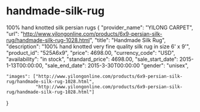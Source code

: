 # handmade-silk-rug
100% hand knotted silk persian rugs
{
    "provider_name": "YILONG CARPET",
    "url": "http://www.yilongonline.com/products/6x9-persian-silk-rug/handmade-silk-rug-1028.html",
    "title": "Handmade Silk Rug",
    "description": "100% hand knotted very fine quality silk rug in size 6' x 9'",
    "product_id": "525A6x9",
    "price": 4698.00,
    "currency_code": "USD",
    "availability": "in stock",
    "standard_price": 4698.00,
    "sale_start_date": 2015-1-13T00:00:00,
    "sale_end_date": 2015-3-30T00:00:00
    "gender": "unisex",

    "images": ["http://www.yilongonline.com/products/6x9-persian-silk-rug/handmade-silk-rug-1028.html",
               "http://www.yilongonline.com/products/6x9-persian-silk-rug/handmade-silk-rug-1028.html"]

    
}
